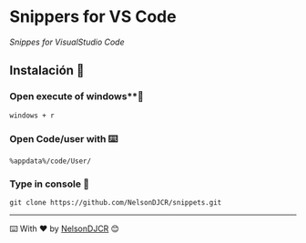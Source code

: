 # Snippers for VS Code
_Snippes for VisualStudio Code_


## Instalación 🚀

### Open execute of windows**🔧


```
windows + r
```
### Open Code/user with ⌨️

```
%appdata%/code/User/
```


### Type in console 🔩
```
git clone https://github.com/NelsonDJCR/snippets.git
```





---
⌨️ With ❤️ by [NelsonDJCR](https://github.com/NelsonDJCR) 😊
